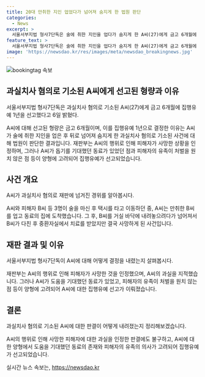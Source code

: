 ```yaml
---
title: 20대 만취한 지인 업었다가 넘어져 숨지게 한 법원 판단
categories:
  - News
excerpt: >
  서울서부지법 형사7단독은 술에 취한 지인을 업다가 숨지게 한 A씨(27)에게 금고 6개월에 집행유예 1년을 선고했다. 지난해 6월, A씨는 술에 취한 지인을 업다가 넘어뜨리면서 결국 사망시켰는데, 재판부는 A씨의 과실을 지적했지만, 동료들의 도움을 기대하고 있었고 피해자의 가족도 처벌을 원하지 않는 점을 고려해 집행유예가 선고됐다. A씨는 위험한 행동을 하면서도 지인의 안전에 대한 책임을 다하지 못했고, 이러한 사건이 또 일어나지 않도록 사회적 경각심이 필요하다.
feature_text: >
  서울서부지법 형사7단독은 술에 취한 지인을 업다가 숨지게 한 A씨(27)에게 금고 6개월에 집행유예 1년을 선고했다. 지난해 6월, A씨는 술에 취한 지인을 업다가 넘어뜨리면서 결국 사망시켰는데, 재판부는 A씨의 과실을 지적했지만, 동료들의 도움을 기대하고 있었고 피해자의 가족도 처벌을 원하지 않는 점을 고려해 집행유예가 선고됐다. A씨는 위험한 행동을 하면서도 지인의 안전에 대한 책임을 다하지 못했고, 이러한 사건이 또 일어나지 않도록 사회적 경각심이 필요하다.
image: 'https://newsdao.kr/res/images/meta/newsdao_breakingnews.jpg'
---
```


<p><img src="https://newsdao.kr/res/images/meta/newsdao_breakingnews.jpg" alt="bookingtag 속보" /></p>

<h2 data-ke-size="size26">과실치사 혐의로 기소된 A씨에게 선고된 형량과 이유</h2>

<p data-ke-size="size16">서울서부지법 형사7단독은 과실치사 혐의로 기소된 A씨(27)에게 금고 6개월에 집행유예 1년을 선고했다고 6일 밝혔다.</p>

<p>A씨에 대해 선고된 형량은 금고 6개월이며, 이를 집행유예 1년으로 결정한 이유는 A씨가 술에 취한 지인을 업은 후 뒤로 넘어져 숨지게 한 과실치사 혐의로 기소된 사건에 대해 법원이 판단한 결과입니다. 재판부는 A씨의 행위로 인해 피해자가 사망한 상황을 인정하며, 그러나 A씨가 돕기를 기대했던 동료가 있었던 점과 피해자의 유족이 처벌을 원치 않은 점 등이 양형에 고려되어 집행유예가 선고되었습니다.</p>

<h2 data-ke-size="size26">사건 개요</h2>

<p data-ke-size="size16">A씨가 과실치사 혐의로 재판에 넘겨진 경위를 알아봅시다.</p>

<p>A씨와 피해자 B씨 등 3명이 술을 마신 후 택시를 타고 이동하던 중, A씨는 만취한 B씨를 업고 동료의 집에 도착했습니다. 그 후, B씨를 거실 바닥에 내려놓으려다가 넘어져서 B씨가 다친 후 중환자실에서 치료를 받았지만 결국 사망하게 된 사건입니다.</p>

<h2 data-ke-size="size26">재판 결과 및 이유</h2>

<p data-ke-size="size16">서울서부지법 형사7단독이 A씨에 대해 어떻게 결정을 내렸는지 살펴봅시다.</p>

<p>재판부는 A씨의 행위로 인해 피해자가 사망한 것을 인정했으며, A씨의 과실을 지적했습니다. 그러나 A씨가 도움을 기대했던 동료가 있었고, 피해자의 유족이 처벌을 원치 않는 점 등이 양형에 고려되어 A씨에 대한 집행유예 선고가 이뤄졌습니다.</p>

<h2 data-ke-size="size26">결론</h2>

<p data-ke-size="size16">과실치사 혐의로 기소된 A씨에 대한 판결이 어떻게 내려졌는지 정리해보겠습니다.</p>

<p>A씨의 행위로 인해 사망한 피해자에 대한 과실을 인정한 판결에도 불구하고, A씨에 대한 양형에서 도움을 기대했던 동료의 존재와 피해자의 유족의 의사가 고려되어 집행유예가 선고되었습니다.</p>
실시간 뉴스 속보는, <a href="https://newsdao.kr" rel="dofollow">https://newsdao.kr</a>



